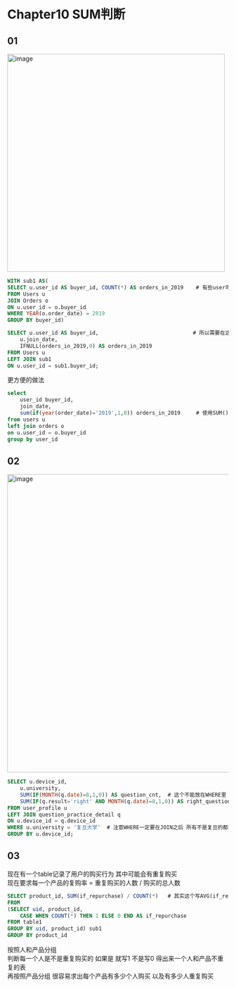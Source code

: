 # Chapter10 SUM判断
## 01
<img width="495" alt="image" src="https://user-images.githubusercontent.com/105503216/178263367-bce590bc-0496-4afb-a459-be41cce7016d.png">  

``` sql
WITH sub1 AS(
SELECT u.user_id AS buyer_id, COUNT(*) AS orders_in_2019    # 有些user可能在2019年没有作为买家 在这里会直接被删去
FROM Users u
JOIN Orders o
ON u.user_id = o.buyer_id
WHERE YEAR(o.order_date) = 2019 
GROUP BY buyer_id)

SELECT u.user_id AS buyer_id,                              # 所以需要在这个表中进行一个合并
    u.join_date,
    IFNULL(orders_in_2019,0) AS orders_in_2019
FROM Users u
LEFT JOIN sub1 
ON u.user_id = sub1.buyer_id;
```  

更方便的做法  

``` sql
select 
	user_id buyer_id, 
	join_date,
	sum(if(year(order_date)='2019',1,0)) orders_in_2019     # 使用SUM()函数就可以直接判断了 而不像WHERE要舍去
from users u
left join orders o
on u.user_id = o.buyer_id
group by user_id
```

## 02
<img width="678" alt="image" src="https://user-images.githubusercontent.com/105503216/178999046-ce3c40b2-d0ba-4f60-bda6-baea01d9cb96.png">

``` sql
SELECT u.device_id,
    u.university,
    SUM(IF(MONTH(q.date)=8,1,0)) AS question_cnt,  # 这个不能放在WHERE里 否则会把没在8月份做题的人都删去了
    SUM(IF(q.result='right' AND MONTH(q.date)=8,1,0)) AS right_question_cnt
FROM user_profile u
LEFT JOIN question_practice_detail q
ON u.device_id = q.device_id
WHERE u.university = '复旦大学'  # 注意WHERE一定要在JOIN之后 所有不是复旦的都不要
GROUP BY u.device_id;
```

## 03
现在有一个table记录了用户的购买行为 其中可能会有重复购买  
现在要求每一个产品的复购率 = 重复购买的人数 / 购买的总人数

``` sql
SELECT product_id, SUM(if_repurchase) / COUNT(*)   # 其实这个写AVG(if_repurchase)就可以了
FROM
(SELECT uid, product_id, 
	CASE WHEN COUNT(*) THEN 1 ELSE 0 END AS if_repurchase
FROM table1
GROUP BY uid, product_id) sub1
GROUP BY product_id
```

按照人和产品分组  
判断每一个人是不是重复购买的 如果是 就写1 不是写0 得出来一个人和产品不重复的表  
再按照产品分组
很容易求出每个产品有多少个人购买 以及有多少人重复购买  
